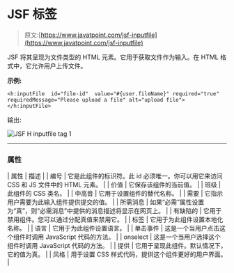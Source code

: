 # JSF <inputfile>标签</inputfile>

> 原文:[https://www.javatpoint.com/jsf-inputfile](https://www.javatpoint.com/jsf-inputfile)

JSF 将其呈现为文件类型的 HTML 元素。它用于获取文件作为输入。在 HTML 格式中，它允许用户上传文件。

**示例:**

```
<h:inputFile  id="file-id"  value="#{user.fileName}" required="true" 
requiredMessage="Please upload a file" alt="upload file"></h:inputFile>

```

输出:

![JSF H inputfile tag 1](../Images/9f2fddf58731a4b2f1812ae3ada37a92.png)

* * *

### 属性

| 属性 | 描述 |
| 编号 | 它是此组件的标识符。此 id 必须唯一。你可以用它来访问 CSS 和 JS 文件中的 HTML 元素。 |
| 价值 | 它保存该组件的当前值。 |
| 班级 | 此组件的 CSS 类名。 |
| 中高音 | 它用于设置组件的替代名称。 |
| 需要 | 它指示用户需要为此输入组件提供提交的值。 |
| 所需消息 | 如果“必需”属性设置为“真”，则“必需消息”中提供的消息描述将显示在网页上。 |
| 有缺陷的 | 它用于禁用组件。您可以通过分配真值来禁用它。 |
| 标签 | 它用于为此组件设置本地化名称。 |
| 语言 | 它用于为此组件设置语言。 |
| 单击事件 | 这是一个当用户点击这个组件时调用 JavaScript 代码的方法。 |
| onselect | 这是一个当用户选择这个组件时调用 JavaScript 代码的方法。 |
| 提供 | 它用于呈现此组件。默认情况下，它的值为真。 |
| 风格 | 用于设置 CSS 样式代码，提供这个组件更好的用户界面。 |